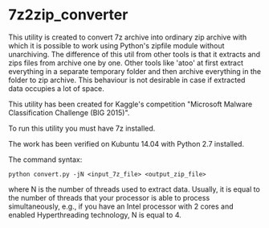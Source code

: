 # 7z2zip_converter

This utility is created to convert 7z archive into ordinary zip archive with
which it is possible to work using Python's zipfile module without unarchiving. 
The difference of this util from other tools is that it extracts and 
zips files from archive one by one. Other tools like 'atoo' at first extract 
everything in a separate temporary folder and then archive everything in the
folder to zip archive. This behaviour is not desirable in case if extracted data
occupies a lot of space.

This utility has been created for Kaggle's competition "Microsoft Malware 
Classification Challenge (BIG 2015)".

To run this utility you must have 7z installed.

The work has been verified on Kubuntu 14.04 with Python 2.7 installed.

The command syntax:

```
python convert.py -jN <input_7z_file> <output_zip_file> 
```

where N is the number of threads used to extract data. Usually, it is equal to
the number of threads that your processor is able to process simultaneously, 
e.g., if you have an Intel processor with 2 cores and enabled Hyperthreading
technology, N is equal to 4.
